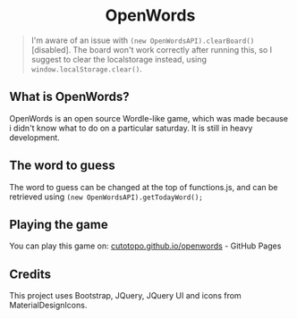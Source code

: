 <h1 align="center">OpenWords</h1>

> I'm aware of an issue with ```(new OpenWordsAPI).clearBoard()``` [disabled]. The board won't work correctly after running this, so I suggest to clear the localstorage instead, using ```window.localStorage.clear()```. 

## What is OpenWords?
OpenWords is an open source Wordle-like game, which was made because i didn't know what to do on a particular saturday. It is still in heavy development.

## The word to guess
The word to guess can be changed at the top of functions.js, and can be retrieved using ```(new OpenWordsAPI).getTodayWord();```

## Playing the game
You can play this game on: [cutotopo.github.io/openwords](https://cutotopo.github.io/openwords) - GitHub Pages

## Credits
This project uses Bootstrap, JQuery, JQuery UI and icons from MaterialDesignIcons.
